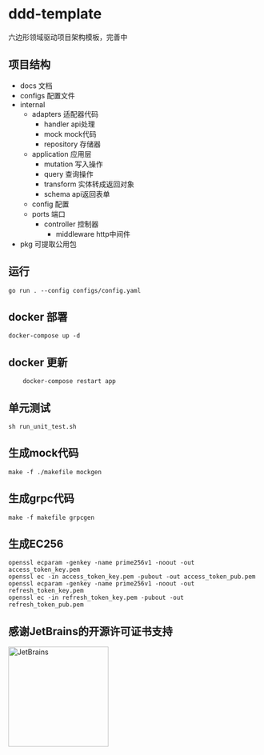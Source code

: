 # ddd-template
六边形领域驱动项目架构模板，完善中

## 项目结构
- docs 文档
- configs 配置文件
- internal
    - adapters 适配器代码
        - handler api处理
        - mock mock代码
        - repository 存储器
    - application 应用层
      - mutation 写入操作
      - query 查询操作
      - transform 实体转成返回对象
      - schema api返回表单
    - config 配置
    - ports 端口
      - controller 控制器
        - middleware http中间件
- pkg 可提取公用包
## 运行
```shell
go run . --config configs/config.yaml
```

## docker 部署
```shell
docker-compose up -d 
```

## docker 更新
```shell
    docker-compose restart app
```

## 单元测试
```shell
sh run_unit_test.sh
```

## 生成mock代码
```shell
make -f ./makefile mockgen
```

## 生成grpc代码
```shell
make -f makefile grpcgen
```

## 生成EC256
```shell
openssl ecparam -genkey -name prime256v1 -noout -out access_token_key.pem
openssl ec -in access_token_key.pem -pubout -out access_token_pub.pem
openssl ecparam -genkey -name prime256v1 -noout -out refresh_token_key.pem
openssl ec -in refresh_token_key.pem -pubout -out refresh_token_pub.pem
```

## 感谢JetBrains的开源许可证书支持
<img src="https://resources.jetbrains.com/storage/products/company/brand/logos/jb_beam.png?_gl=1*l2f4tq*_ga*MTE4NTc2NDE2MC4xNjU0MTM5MzQ0*_ga_9J976DJZ68*MTY1NDEzOTM0NC4xLjAuMTY1NDEzOTM0NC4w" alt="JetBrains" width="200">
